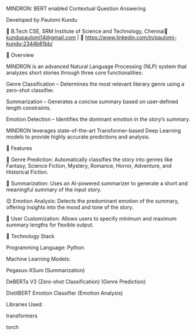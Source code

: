 MINDRON: BERT enabled Contextual Question Answering

Developed by Paulomi Kundu

📍 B.Tech CSE, SRM Institute of Science and Technology, Chennai📧 kundupaulomi14@gmail.com | 🔗 https://www.linkedin.com/in/paulomi-kundu-2344b81bb/

🔹 Overview

MINDRON is an advanced Natural Language Processing (NLP) system that analyzes short stories through three core functionalities:

Genre Classification – Determines the most relevant literary genre using a zero-shot classifier.

Summarization – Generates a concise summary based on user-defined length constraints.

Emotion Detection – Identifies the dominant emotion in the story’s summary.

MINDRON leverages state-of-the-art Transformer-based Deep Learning models to provide highly accurate predictions and analysis.

🔹 Features

📖 Genre Prediction: Automatically classifies the story into genres like Fantasy, Science Fiction, Mystery, Romance, Horror, Adventure, and Historical Fiction.

📃 Summarization: Uses an AI-powered summarizer to generate a short and meaningful summary of the input story.

😊 Emotion Analysis: Detects the predominant emotion of the summary, offering insights into the mood and tone of the story.

🚀 User Customization: Allows users to specify minimum and maximum summary lengths for flexible output.

🔹 Technology Stack

Programming Language: Python

Machine Learning Models:

Pegasus-XSum (Summarization)

DeBERTa V3 (Zero-shot Classification) (Genre Prediction)

DistilBERT Emotion Classifier (Emotion Analysis)

Libraries Used:

transformers

torch

